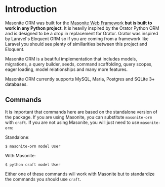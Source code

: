 # Introduction

Masonite ORM was built for the [Masonite Web Framework](https://www.github.com/masoniteframework/masonite) **but is built to work in any Python project**. It is heavily inspired by the Orator Python ORM and is designed to be a drop in replacement for Orator. Orator was inspired by Laravel's Eloquent ORM so if you are coming from a framework like Laravel you should see plenty of similiarities between this project and Eloquent.

Masonite ORM is a beatiful implementation that includes models, migrations, a query builder, seeds, command scaffolding, query scopes, eager loading, model relationships and many more features.

Masonite ORM currently supports MySQL, Maria, Postgres and SQLite 3+ databases.

## Commands

It is important that commands here are based on the standalone version of the package. If you are using Masonite, you can substitute `masonite-orm` with `craft`. If you are not using Masonite, you will just need to use `masonite-orm`:

Standalone:

```
$ masonite-orm model User
```

With Masonite:

```
$ python craft model User
```

Either one of these commands will work with Masonite but to standardize the commands you should use `craft`.
